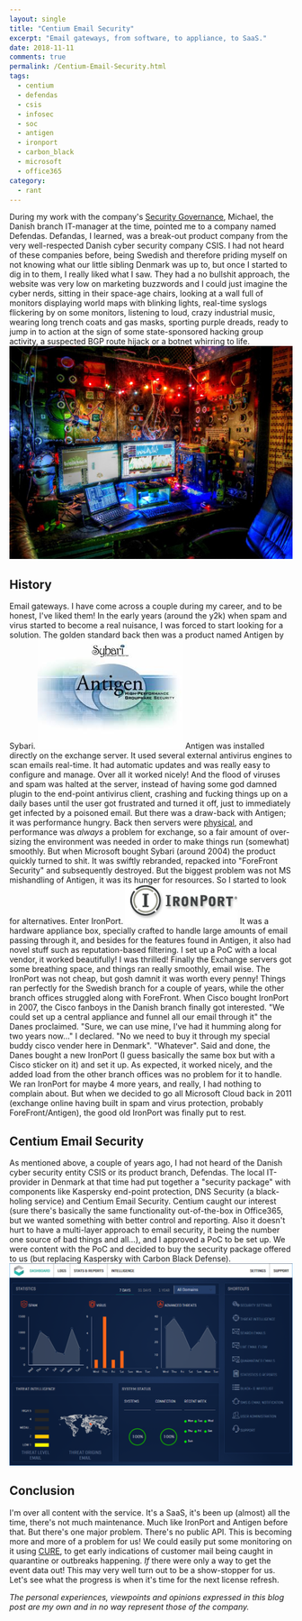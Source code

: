 ```yaml
---
layout: single
title: "Centium Email Security"
excerpt: "Email gateways, from software, to appliance, to SaaS."
date: 2018-11-11
comments: true
permalink: /Centium-Email-Security.html
tags:
  - centium
  - defendas
  - csis
  - infosec
  - soc
  - antigen
  - ironport
  - carbon_black
  - microsoft
  - office365
category:
  - rant
---
```

During my work with the company's [Security Governance](/Security-Governance.html), Michael, the Danish branch IT-manager at the time, pointed me to a company named Defendas. 
Defandas, I learned, was a break-out product company from the very well-respected Danish cyber security company CSIS. I had not heard of these companies before, being Swedish and therefore priding myself on not knowing what our little sibling Denmark was up to, but once I started to dig in to them, I really liked what I saw. They had a no bullshit approach, the website was very low on marketing buzzwords and I could just imagine the cyber nerds, sitting in their space-age chairs, looking at a wall full of monitors displaying world maps with blinking lights, real-time syslogs flickering by on some monitors, listening to loud, crazy industrial music, wearing long trench coats and gas masks, sporting purple dreads, ready to jump in to action at the sign of some state-sponsored hacking group activity, a suspected BGP route hijack or a botnet whirring to life.
![hacker dungeon](/assets/images/hacker-dungeon.jpg)

## History
Email gateways. I have come across a couple during my career, and to be honest, I've liked them! In the early years (around the y2k) when spam and virus started to become a real nuisance, I was forced to start looking for a solution. The golden standard back then was a product named Antigen by Sybari. 
![Sybari Antigen](/assets/images/sybari_antigen.png)
Antigen was installed directly on the exchange server. It used several external antivirus engines to scan emails real-time. It had automatic updates and was really easy to configure and manage. Over all it worked nicely! And the flood of viruses and spam was halted at the server, instead of having some god damned plugin to the end-point antivirus client, crashing and fucking things up on a daily bases until the user got frustrated and turned it off, just to immediately get infected by a poisoned email. 
But there was a draw-back with Antigen; it was performance hungry. Back then servers were [physical](/VMWare.html), and performance was *always* a problem for exchange, so a fair amount of over-sizing the environment was needed in order to make things run (somewhat) smoothly.
But when Microsoft bought Sybari (around 2004) the product quickly turned to shit. It was swiftly rebranded, repacked into "ForeFront Security" and subsequently destroyed. But the biggest problem was not MS mishandling of Antigen, it was its hunger for resources. 
So I started to look for alternatives.
Enter IronPort.
![IronPort logo](/assets/images/ironport_logo.gif)
It was a hardware appliance box, specially crafted to handle large amounts of email passing through it, and besides for the features found in Antigen, it also had novel stuff such as reputation-based filtering. I set up a PoC with a local vendor, it worked beautifully! I was thrilled! Finally the Exchange servers got some breathing space, and things ran really smoothly, email wise. The IronPort was not cheap, but gosh damnit it was worth every penny!
Things ran perfectly for the Swedish branch for a couple of years, while the other branch offices struggled along with ForeFront. When Cisco bought IronPort in 2007, the Cisco fanboys in the Danish branch finally got interested. 
"We could set up a central appliance and funnel all our email through it" the Danes proclaimed.
"Sure, we can use mine, I've had it humming along for two years now..." I declared.
"No we need to buy it through my special buddy cisco vender here in Denmark".
"Whatever".
Said and done, the Danes bought a new IronPort (I guess basically the same box but with a Cisco sticker on it) and set it up. As expected, it worked nicely, and the added load from the other branch offices was no problem for it to handle. 
We ran IronPort for maybe 4 more years, and really, I had nothing to complain about. But when we decided to go all Microsoft Cloud back in 2011 (exchange online having built in spam and virus protection, probably ForeFront/Antigen), the good old IronPort was finally put to rest. 

## Centium Email Security
As mentioned above, a couple of years ago, I had not heard of the Danish cyber security entity CSIS or its product branch, Defendas. The local IT-provider in Denmark at that time had put together a "security package" with components like Kaspersky end-point protection, DNS Security (a black-holing service) and Centium Email Security. Centium caught our interest (sure there's basically the same functionality out-of-the-box in Office365, but we wanted something with better control and reporting. Also it doesn't hurt to have a multi-layer approach to email security, it being the number one source of bad things and all...), and I approved a PoC to be set up. We were content with the PoC and decided to buy the security package offered to us (but replacing Kaspersky with Carbon Black Defense).
![Centium dashboard](/assets/images/centium_dashboard.png)

## Conclusion
I'm over all content with the service. It's a SaaS, it's been up (almost) all the time, there's not much maintenance. Much like IronPort and Antigen before that. 
But there's one major problem.
There's no public API. 
This is becoming more and more of a problem for us!
We could easily put some monitoring on it using [CURE](https://bofh-m3.github.io/categories/#cure), to get early indications of customer mail being caught in quarantine or outbreaks happening. 
*If* there were only a way to get the event data out! 
This may very well turn out to be a show-stopper for us. Let's see what the progress is when it's time for the next license refresh.

*The personal experiences, viewpoints and opinions expressed in this blog post are my own and in no way represent those of the company.*

